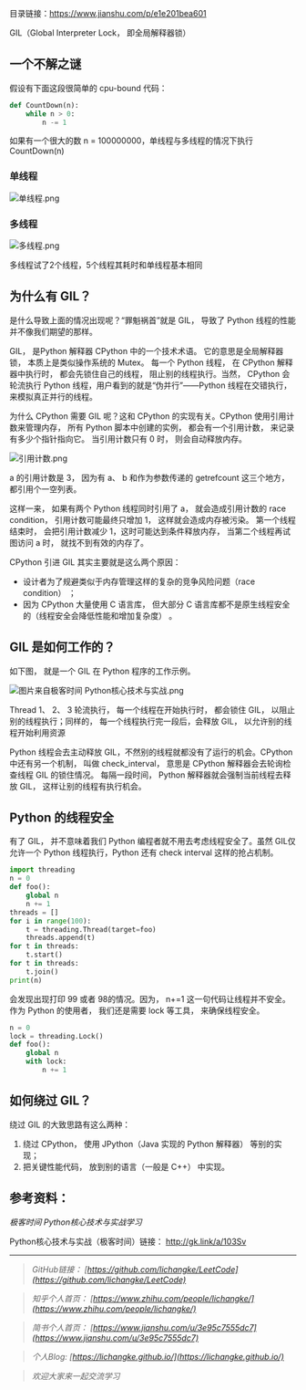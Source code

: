 目录链接：https://www.jianshu.com/p/e1e201bea601

GIL（Global Interpreter Lock， 即全局解释器锁）

## 一个不解之谜

假设有下面这段很简单的 cpu-bound 代码：

```python
def CountDown(n):
    while n > 0:
        n -= 1
```
如果有一个很大的数 n = 100000000，单线程与多线程的情况下执行CountDown(n)

### 单线程

![单线程.png](https://upload-images.jianshu.io/upload_images/16846478-f53ad8d7ebb4f36f.png?imageMogr2/auto-orient/strip%7CimageView2/2/w/1240)



### 多线程

![多线程.png](https://upload-images.jianshu.io/upload_images/16846478-087d662a194f30cd.png?imageMogr2/auto-orient/strip%7CimageView2/2/w/1240)

多线程试了2个线程，5个线程其耗时和单线程基本相同

## 为什么有 GIL？

是什么导致上面的情况出现呢？“罪魁祸首”就是 GIL， 导致了 Python 线程的性能并不像我们期望的那样。

GIL， 是Python 解释器 CPython 中的一个技术术语。 它的意思是全局解释器锁， 本质上是类似操作系统的 Mutex。 每一个 Python 线程， 在 CPython 解释器中执行时， 都会先锁住自己的线程， 阻止别的线程执行。当然， CPython 会 轮流执行 Python 线程，用户看到的就是“伪并行”——Python 线程在交错执行， 来模拟真正并行的线程。

为什么 CPython 需要 GIL 呢？这和 CPython 的实现有关。CPython 使用引用计数来管理内存， 所有 Python 脚本中创建的实例， 都会有一个引用计数， 来记录有多少个指针指向它。 当引用计数只有 0 时， 则会自动释放内存。

![引用计数.png](https://upload-images.jianshu.io/upload_images/16846478-0509d27855aaa6a4.png?imageMogr2/auto-orient/strip%7CimageView2/2/w/1240)

a 的引用计数是 3， 因为有 a、 b 和作为参数传递的 getrefcount 这三个地方， 都引用个一空列表。

这样一来， 如果有两个 Python 线程同时引用了 a， 就会造成引用计数的 race condition， 引用计数可能最终只增加 1， 这样就会造成内存被污染。 第一个线程结束时， 会把引用计数减少 1，这时可能达到条件释放内存， 当第二个线程再试图访问 a 时， 就找不到有效的内存了。

CPython 引进 GIL 其实主要就是这么两个原因：

- 设计者为了规避类似于内存管理这样的复杂的竞争风险问题（race condition） ；
- 因为 CPython 大量使用 C 语言库， 但大部分 C 语言库都不是原生线程安全的（线程安全会降低性能和增加复杂度） 。

## GIL 是如何工作的？

如下图， 就是一个 GIL 在 Python 程序的工作示例。 

![图片来自极客时间 Python核心技术与实战.png](https://upload-images.jianshu.io/upload_images/16846478-6576cbd2c0bfe6e0.png?imageMogr2/auto-orient/strip%7CimageView2/2/w/1240)

Thread 1、 2、 3 轮流执行， 每一个线程在开始执行时， 都会锁住 GIL， 以阻止别的线程执行；同样的， 每一个线程执行完一段后，会释放 GIL， 以允许别的线程开始利用资源

Python 线程会去主动释放 GIL，不然别的线程就都没有了运行的机会。CPython 中还有另⼀个机制， 叫做 check_interval， 意思是 CPython 解释器会去轮询检查线程 GIL 的锁住情况。 每隔一段时间， Python 解释器就会强制当前线程去释放 GIL， 这样让别的线程有执行机会。

## Python 的线程安全

有了 GIL， 并不意味着我们 Python 编程者就不用去考虑线程安全了。虽然 GIL仅允许一个 Python 线程执行，Python 还有 check interval 这样的抢占机制。

```python
import threading
n = 0
def foo():
    global n
    n += 1
threads = []
for i in range(100):
    t = threading.Thread(target=foo)
    threads.append(t)
for t in threads:
    t.start()
for t in threads:
    t.join()
print(n)
```
会发现出现打印 99 或者 98的情况。因为， n+=1 这一句代码让线程并不安全。作为 Python 的使用者， 我们还是需要 lock 等工具， 来确保线程安全。

```python
n = 0
lock = threading.Lock()
def foo():
    global n
    with lock:
        n += 1
```

## 如何绕过 GIL？

绕过 GIL 的大致思路有这么两种：
1. 绕过 CPython， 使用 JPython（Java 实现的 Python 解释器） 等别的实现；
2. 把关键性能代码， 放到别的语言（一般是 C++） 中实现。


## 参考资料：

*极客时间 Python核心技术与实战学习*

Python核心技术与实战（极客时间）链接：
http://gk.link/a/103Sv

----
>*GitHub链接：*
>*[https://github.com/lichangke/LeetCode](https://github.com/lichangke/LeetCode)*

>*知乎个人首页：*
>*[https://www.zhihu.com/people/lichangke/](https://www.zhihu.com/people/lichangke/)*

>*简书个人首页：*
>*[https://www.jianshu.com/u/3e95c7555dc7](https://www.jianshu.com/u/3e95c7555dc7)*

>*个人Blog:*
>*[https://lichangke.github.io/](https://lichangke.github.io/)*

>*欢迎大家来一起交流学习*
